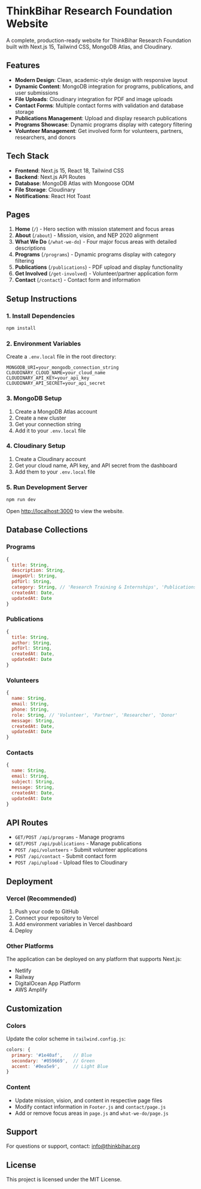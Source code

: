 # ThinkBihar Research Foundation Website

A complete, production-ready website for ThinkBihar Research Foundation built with Next.js 15, Tailwind CSS, MongoDB Atlas, and Cloudinary.

## Features

- **Modern Design**: Clean, academic-style design with responsive layout
- **Dynamic Content**: MongoDB integration for programs, publications, and user submissions
- **File Uploads**: Cloudinary integration for PDF and image uploads
- **Contact Forms**: Multiple contact forms with validation and database storage
- **Publications Management**: Upload and display research publications
- **Programs Showcase**: Dynamic programs display with category filtering
- **Volunteer Management**: Get involved form for volunteers, partners, researchers, and donors

## Tech Stack

- **Frontend**: Next.js 15, React 18, Tailwind CSS
- **Backend**: Next.js API Routes
- **Database**: MongoDB Atlas with Mongoose ODM
- **File Storage**: Cloudinary
- **Notifications**: React Hot Toast

## Pages

1. **Home** (`/`) - Hero section with mission statement and focus areas
2. **About** (`/about`) - Mission, vision, and NEP 2020 alignment
3. **What We Do** (`/what-we-do`) - Four major focus areas with detailed descriptions
4. **Programs** (`/programs`) - Dynamic programs display with category filtering
5. **Publications** (`/publications`) - PDF upload and display functionality
6. **Get Involved** (`/get-involved`) - Volunteer/partner application form
7. **Contact** (`/contact`) - Contact form and information

## Setup Instructions

### 1. Install Dependencies

```bash
npm install
```

### 2. Environment Variables

Create a `.env.local` file in the root directory:

```env
MONGODB_URI=your_mongodb_connection_string
CLOUDINARY_CLOUD_NAME=your_cloud_name
CLOUDINARY_API_KEY=your_api_key
CLOUDINARY_API_SECRET=your_api_secret
```

### 3. MongoDB Setup

1. Create a MongoDB Atlas account
2. Create a new cluster
3. Get your connection string
4. Add it to your `.env.local` file

### 4. Cloudinary Setup

1. Create a Cloudinary account
2. Get your cloud name, API key, and API secret from the dashboard
3. Add them to your `.env.local` file

### 5. Run Development Server

```bash
npm run dev
```

Open [http://localhost:3000](http://localhost:3000) to view the website.

## Database Collections

### Programs
```javascript
{
  title: String,
  description: String,
  imageUrl: String,
  pdfUrl: String,
  category: String, // 'Research Training & Internships', 'Publications & Knowledge Sharing', 'Community Outreach', 'Policy & Advisory'
  createdAt: Date,
  updatedAt: Date
}
```

### Publications
```javascript
{
  title: String,
  author: String,
  pdfUrl: String,
  createdAt: Date,
  updatedAt: Date
}
```

### Volunteers
```javascript
{
  name: String,
  email: String,
  phone: String,
  role: String, // 'Volunteer', 'Partner', 'Researcher', 'Donor'
  message: String,
  createdAt: Date,
  updatedAt: Date
}
```

### Contacts
```javascript
{
  name: String,
  email: String,
  subject: String,
  message: String,
  createdAt: Date,
  updatedAt: Date
}
```

## API Routes

- `GET/POST /api/programs` - Manage programs
- `GET/POST /api/publications` - Manage publications
- `POST /api/volunteers` - Submit volunteer applications
- `POST /api/contact` - Submit contact form
- `POST /api/upload` - Upload files to Cloudinary

## Deployment

### Vercel (Recommended)

1. Push your code to GitHub
2. Connect your repository to Vercel
3. Add environment variables in Vercel dashboard
4. Deploy

### Other Platforms

The application can be deployed on any platform that supports Next.js:
- Netlify
- Railway
- DigitalOcean App Platform
- AWS Amplify

## Customization

### Colors
Update the color scheme in `tailwind.config.js`:

```javascript
colors: {
  primary: '#1e40af',    // Blue
  secondary: '#059669',  // Green
  accent: '#0ea5e9',     // Light Blue
}
```

### Content
- Update mission, vision, and content in respective page files
- Modify contact information in `Footer.js` and `contact/page.js`
- Add or remove focus areas in `page.js` and `what-we-do/page.js`

## Support

For questions or support, contact: info@thinkbihar.org

## License

This project is licensed under the MIT License.